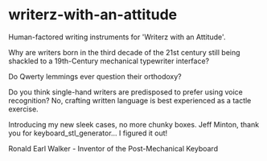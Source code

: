 # writerz-with-an-attitude
Human-factored writing instruments for 'Writerz with an Attitude'.

Why are writers born in the third decade of the 21st century still being shackled to a 19th-Century mechanical typewriter interface?

Do Qwerty lemmings ever question their orthodoxy?

Do you think single-hand writers are predisposed to prefer using voice recognition? No, crafting written language is best experienced as a tactle exercise.

Introducing my new sleek cases, no more chunky boxes. Jeff Minton, thank you for keyboard_stl_generator... I figured it out!

Ronald Earl Walker - Inventor of the Post-Mechanical Keyboard
